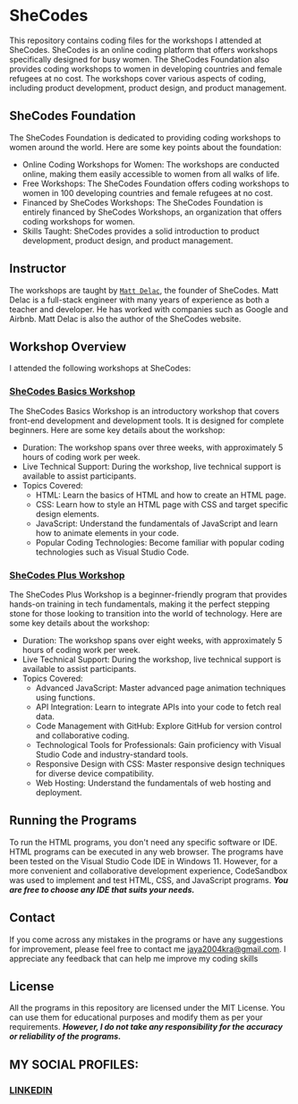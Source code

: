 # SheCodes
This repository contains coding files for the workshops I attended at SheCodes. SheCodes is an online coding platform that offers workshops specifically designed for busy women. The SheCodes Foundation also provides coding workshops to women in developing countries and female refugees at no cost. The workshops cover various aspects of coding, including product development, product design, and product management.

## SheCodes Foundation
The SheCodes Foundation is dedicated to providing coding workshops to women around the world. Here are some key points about the foundation:
* Online Coding Workshops for Women: The workshops are conducted online, making them easily accessible to women from all walks of life.
* Free Workshops: The SheCodes Foundation offers coding workshops to women in 100 developing countries and female refugees at no cost.
* Financed by SheCodes Workshops: The SheCodes Foundation is entirely financed by SheCodes Workshops, an organization that offers coding workshops for women.
* Skills Taught: SheCodes provides a solid introduction to product development, product design, and product management.

## Instructor
The workshops are taught by [`Matt Delac`](https://www.linkedin.com/in/mattdelac/), the founder of SheCodes. Matt Delac is a full-stack engineer with many years of experience as both a teacher and developer. He has worked with companies such as Google and Airbnb. Matt Delac is also the author of the SheCodes website.

## Workshop Overview
I attended the following workshops at SheCodes:

### [SheCodes Basics Workshop](https://github.com/fromjyce/SheCodes/tree/main/SheCodesBasics)
The SheCodes Basics Workshop is an introductory workshop that covers front-end development and development tools. It is designed for complete beginners. Here are some key details about the workshop:

* Duration: The workshop spans over three weeks, with approximately 5 hours of coding work per week.
* Live Technical Support: During the workshop, live technical support is available to assist participants.
* Topics Covered:
  * HTML: Learn the basics of HTML and how to create an HTML page.
  * CSS: Learn how to style an HTML page with CSS and target specific design elements.
  * JavaScript: Understand the fundamentals of JavaScript and learn how to animate elements in your code.
  * Popular Coding Technologies: Become familiar with popular coding technologies such as Visual Studio Code.

### [SheCodes Plus Workshop](https://github.com/fromjyce/SheCodes/tree/main/SheCodesPlus)
The SheCodes Plus Workshop is a beginner-friendly program that provides hands-on training in tech fundamentals, making it the perfect stepping stone for those looking to transition into the world of technology. Here are some key details about the workshop:

* Duration: The workshop spans over eight weeks, with approximately 5 hours of coding work per week.
* Live Technical Support: During the workshop, live technical support is available to assist participants.
* Topics Covered:
  * Advanced JavaScript: Master advanced page animation techniques using functions.
  * API Integration: Learn to integrate APIs into your code to fetch real data.
  * Code Management with GitHub: Explore GitHub for version control and collaborative coding.
  * Technological Tools for Professionals: Gain proficiency with Visual Studio Code and industry-standard tools.
  * Responsive Design with CSS: Master responsive design techniques for diverse device compatibility.
  * Web Hosting: Understand the fundamentals of web hosting and deployment.

## Running the Programs
To run the HTML programs, you don't need any specific software or IDE. HTML programs can be executed in any web browser.  The programs have been tested on the Visual Studio Code IDE in Windows 11. However, for a more convenient and collaborative development experience, CodeSandbox was used to implement and test HTML, CSS, and JavaScript programs.
***You are free to choose any IDE that suits your needs.***

## Contact
If you come across any mistakes in the programs or have any suggestions for improvement, please feel free to contact me <jaya2004kra@gmail.com>. I appreciate any feedback that can help me improve my coding skills

## License
All the programs in this repository are licensed under the MIT License. You can use them for educational purposes and modify them as per your requirements. ***However, I do not take any responsibility for the accuracy or reliability of the programs.***

## MY SOCIAL PROFILES:
### [LINKEDIN](https://www.linkedin.com/in/jayashre-%E2%80%8E-932002251/)



